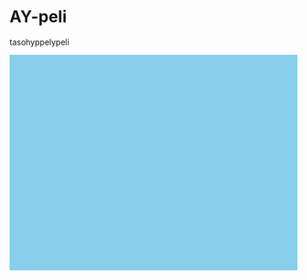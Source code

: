 # AY-peli
tasohyppelypeli
<!DOCTYPE html>
<html lang="en">
<head>
    <meta charset="UTF-8">
    <meta name="viewport" content="width=device-width, initial-scale=1.0">
    <title>Pääseekö ahtaaja Turja Lehtosten ohi?</title>
    <style>
        canvas {
            display: block;
            margin: 0 auto;
            background-color: #87CEEB;
        }
    </style>
</head>
<body>
    <canvas id="gameCanvas" width="800" height="600"></canvas>
    <script>
        const canvas = document.getElementById('gameCanvas');
        const ctx = canvas.getContext('2d');

        const SCREEN_WIDTH = canvas.width;
        const SCREEN_HEIGHT = canvas.height;
        const PLAYER_SIZE = 50;
        const OBSTACLE_WIDTH = 50;
        const OBSTACLE_HEIGHT = 50;
        const OBSTACLE_SPEED = 5;
        const GOAL_WIDTH = 100;  // Maalin leveys
        const GOAL_HEIGHT = 100;  // Maalin korkeus
        const FONT_SIZE = 36;
        const GAME_DURATION = 60;  // Pelin kesto sekunneissa

        const playerImg = new Image();
        playerImg.src = 'player.png';
        const obstacleImg = new Image();
        obstacleImg.src = 'obstacle.png';
        const goalImg = new Image();
        goalImg.src = 'goal.png';

        class Player {
            constructor() {
                this.width = PLAYER_SIZE;
                this.height = PLAYER_SIZE;
                this.x = 50;
                this.y = SCREEN_HEIGHT / 2 - this.height / 2;
                this.dy = 5;
                this.image = playerImg;
            }

            draw() {
                ctx.drawImage(this.image, this.x, this.y, this.width, this.height);
            }

            update() {
                if (keys['ArrowUp'] && this.y > 0) {
                    this.y -= this.dy;
                }
                if (keys['ArrowDown'] && this.y < SCREEN_HEIGHT - this.height) {
                    this.y += this.dy;
                }
            }
        }

        class Obstacle {
            constructor(x, y) {
                this.width = OBSTACLE_WIDTH;
                this.height = OBSTACLE_HEIGHT;
                this.x = x;
                this.y = y;
                this.dx = OBSTACLE_SPEED;
                this.image = obstacleImg;
            }

            draw() {
                ctx.drawImage(this.image, this.x, this.y, this.width, this.height);
            }

            update() {
                this.x -= this.dx;
                if (this.x + this.width < 0) {
                    this.x = SCREEN_WIDTH;
                    this.y = Math.random() * (SCREEN_HEIGHT - this.height);
                }
            }
        }

        class Goal {
            constructor() {
                this.width = GOAL_WIDTH;
                this.height = GOAL_HEIGHT;
                this.x = SCREEN_WIDTH - this.width - 20;
                this.y = SCREEN_HEIGHT / 2 - this.height / 2;
                this.image = goalImg;
            }

            draw() {
                ctx.drawImage(this.image, this.x, this.y, this.width, this.height);
            }
        }

        let player = new Player();
        let obstacles = [];
        for (let i = 0; i < 5; i++) {
            let x = Math.random() * (SCREEN_WIDTH - OBSTACLE_WIDTH) + SCREEN_WIDTH;
            let y = Math.random() * (SCREEN_HEIGHT - OBSTACLE_HEIGHT);
            obstacles.push(new Obstacle(x, y));
        }
        let goal = new Goal();

        let keys = {};
        let startTime = Date.now();
        let gameEnded = false;

        window.addEventListener('keydown', function (e) {
            keys[e.key] = true;
        });

        window.addEventListener('keyup', function (e) {
            keys[e.key] = false;
        });

        function collisionDetection(player, obstacle) {
            return player.x < obstacle.x + obstacle.width &&
                   player.x + player.width > obstacle.x &&
                   player.y < obstacle.y + obstacle.height &&
                   player.y + player.height > obstacle.y;
        }

        function gameLoop() {
            if (gameEnded) return;

            ctx.clearRect(0, 0, SCREEN_WIDTH, SCREEN_HEIGHT);

            player.update();
            player.draw();

            obstacles.forEach(obstacle => {
                obstacle.update();
                obstacle.draw();

                if (collisionDetection(player, obstacle)) {
                    alert('Game Over');
                    gameEnded = true;
                    return;
                }
            });

            if (collisionDetection(player, goal)) {
                alert('You Win!');
                gameEnded = true;
                return;
            }

            let elapsedTime = (Date.now() - startTime) / 1000;
            if (elapsedTime >= GAME_DURATION) {
                alert('You Win!');
                gameEnded = true;
                return;
            }

            goal.draw();

            ctx.fillStyle = 'black';
            ctx.font = `${FONT_SIZE}px Arial`;
            ctx.fillText('Pääseekö ahtaaja Turja Lehtosten ohi?', 50, 50);

            requestAnimationFrame(gameLoop);
        }

        gameLoop();
    </script>
</body>
</html>
